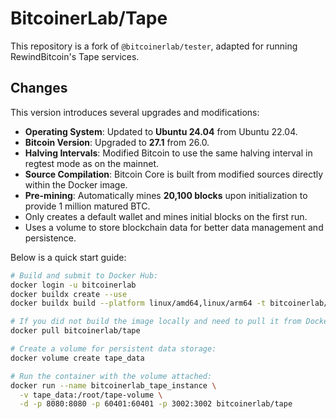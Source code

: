 # BitcoinerLab/Tape

This repository is a fork of `@bitcoinerlab/tester`, adapted for running RewindBitcoin's Tape services.

## Changes

This version introduces several upgrades and modifications:

- **Operating System**: Updated to **Ubuntu 24.04** from Ubuntu 22.04.
- **Bitcoin Version**: Upgraded to **27.1** from 26.0.
- **Halving Intervals**: Modified Bitcoin to use the same halving interval in regtest mode as on the mainnet.
- **Source Compilation**: Bitcoin Core is built from modified sources directly within the Docker image.
- **Pre-mining**: Automatically mines **20,100 blocks** upon initialization to provide 1 million matured BTC.
- Only creates a default wallet and mines initial blocks on the first run.
- Uses a volume to store blockchain data for better data management and persistence.

Below is a quick start guide:

```bash
# Build and submit to Docker Hub:
docker login -u bitcoinerlab
docker buildx create --use
docker buildx build --platform linux/amd64,linux/arm64 -t bitcoinerlab/tape . --push

# If you did not build the image locally and need to pull it from Docker Hub:
docker pull bitcoinerlab/tape

# Create a volume for persistent data storage:
docker volume create tape_data

# Run the container with the volume attached:
docker run --name bitcoinerlab_tape_instance \
  -v tape_data:/root/tape-volume \
  -d -p 8080:8080 -p 60401:60401 -p 3002:3002 bitcoinerlab/tape
```
